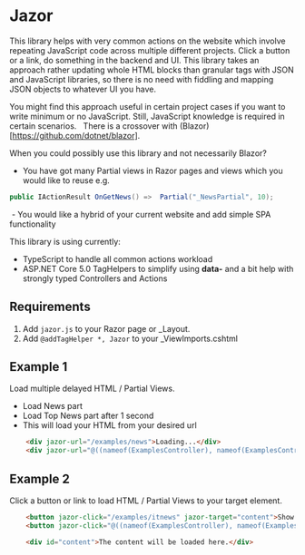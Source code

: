 # Jazor

This library helps with very common actions on the website which involve repeating JavaScript code across multiple different projects. Click a button or a link, do something in the backend and UI. This library takes an approach rather updating whole HTML blocks than granular tags with JSON and JavaScript libraries, so there is no need with fiddling and mapping JSON objects to whatever UI you have.

You might find this approach useful in certain project cases if you want to write minimum or no JavaScript. Still, JavaScript knowledge is required in certain scenarios.
 
There is a crossover with (Blazor)[https://github.com/dotnet/blazor].

When you could possibly use this library and not necessarily Blazor?
- You have got many Partial views in Razor pages and views which you would like to reuse e.g. 
```c#
public IActionResult OnGetNews() =>  Partial("_NewsPartial", 10);
```
 - You would like a hybrid of your current website and add simple SPA functionality

This library is using currently:
 
- TypeScript to handle all common actions workload
- ASP.NET Core 5.0 TagHelpers to simplify using **data-** and a bit help with strongly typed Controllers and Actions

## Requirements

1. Add ```jazor.js``` to your Razor page or _Layout.
2. Add ```@addTagHelper *, Jazor``` to your _ViewImports.cshtml


## Example 1
Load multiple delayed HTML / Partial Views.

 - Load News part
 - Load Top News part after 1 second
 - This will load your HTML from your desired url
 
```html
    <div jazor-url="/examples/news">Loading...</div>
    <div jazor-url="@((nameof(ExamplesController), nameof(ExamplesController.TopNews), null))" jazor-delay="1">Loading...</div>
```

## Example 2

Click a button or link to load HTML / Partial Views to your target element.


```html
    <button jazor-click="/examples/itnews" jazor-target="content">Show .NET News</div>
    <button jazor-click="@((nameof(ExamplesController), nameof(ExamplesController.AngularNews), null))" jazor-target="content">Show Angular News</button>

    <div id="content">The content will be loaded here.</div>
```

